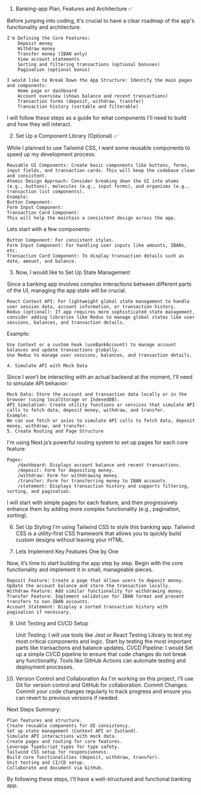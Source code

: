 <!-- Type Document: -->

1. Banking-app Plan, Features and Architecture ✅

Before jumping into coding, it's crucial to have a clear roadmap of the app's functionality and architecture.

    I'm Defining the Core Features:
        Deposit money
        Withdraw money
        Transfer money (IBAN only)
        View account statements
        Sorting and filtering transactions (optional bonuses)
        Pagination (optional bonus)

    I would like to Break Down the App Structure: Identify the main pages and components:
        Home page or dashboard
        Account overview (shows balance and recent transactions)
        Transaction forms (deposit, withdraw, transfer)
        Transaction history (sortable and filterable)

I will follow these steps as a guide for what components I'll need to build and how they will interact.

2. Set Up a Component Library (Optional) ✅

While I planned to use Tailwind CSS, I want some reusable components to speed up my development process:

    Reusable UI Components: Create basic components like buttons, forms, input fields, and transaction cards. This will keep the codebase clean and consistent.
    Atomic Design Approach: Consider breaking down the UI into atoms (e.g., buttons), molecules (e.g., input forms), and organisms (e.g., transaction list components).
    Example:
    Button Component:
    Form Input Component:
    Transaction Card Component:
    This will help the maintain a consistent design across the app.

Lets start with a few components:

    Button Component: For consistent styles.
    Form Input Component: For handling user inputs like amounts, IBANs, etc.
    Transaction Card Component: To display transaction details such as date, amount, and balance.

3. Now, I would like to Set Up State Management

Since a banking app involves complex interactions between different parts of the UI, managing the app state will be crucial.

    React Context API: For lightweight global state management to handle user session data, account information, or transaction history.
    Redux (optional): If app requires more sophisticated state management, consider adding libraries like Redux to manage global states like user sessions, balances, and transaction details.

Example:

    Use Context or a custom hook (useBankAccount) to manage account balances and update transactions globally.
    Use Redux to manage user sessions, balances, and transaction details.

    4. Simulate API with Mock Data

Since I won’t be interacting with an actual backend at the moment, I'll need to simulate API behavior:

    Mock Data: Store the account and transaction data locally or in the browser (using localStorage or IndexedDB).
    API Simulation: Create utility functions or services that simulate API calls to fetch data, deposit money, withdraw, and transfer.
    Example:
    We can use fetch or axios to simulate API calls to fetch data, deposit money, withdraw, and transfer.
    5. Create Routing and Page Structure

I'm using Next.js’s powerful routing system to set up pages for each core feature:

    Pages:
        /dashboard: Displays account balance and recent transactions.
        /deposit: Form for depositing money.
        /withdraw: Form for withdrawing money.
        /transfer: Form for transferring money to IBAN accounts.
        /statement: Displays transaction history and supports filtering, sorting, and pagination.

I will start with simple pages for each feature, and then progressively enhance them by adding more complex functionality (e.g., pagination, sorting).

6. Set Up Styling
   I'm using Tailwind CSS to style this banking app.
   Tailwind CSS is a utility-first CSS framework that allows you to quickly build custom designs without leaving your HTML.

7. Lets Implement Key Features One by One

Now, it’s time to start building the app step by step. Begin with the core functionality and implement it in small, manageable pieces.

    Deposit Feature: Create a page that allows users to deposit money. Update the account balance and store the transaction locally.
    Withdraw Feature: Add similar functionality for withdrawing money.
    Transfer Feature: Implement validation for IBAN format and prevent transfers to non-IBAN accounts.
    Account Statement: Display a sorted transaction history with pagination if necessary.

9. Unit Testing and CI/CD Setup

   Unit Testing: I will use tools like Jest or React Testing Library to test my most critical components and logic. Start by testing the most important parts like transactions and balance updates.
   CI/CD Pipeline: I would Set up a simple CI/CD pipeline to ensure that code changes do not break any functionality. Tools like GitHub Actions can automate testing and deployment processes.

10. Version Control and Collaboration
    As I'm working on this project, I'll use Git for version control and GitHub for collaboration.
    Commit Changes: Commit your code changes regularly to track progress and ensure you can revert to previous versions if needed.

Next Steps Summary:

    Plan features and structure.
    Create reusable components for UI consistency.
    Set up state management (Context API or Zustand).
    Simulate API interactions with mock data.
    Create pages and routing for core features.
    Leverage TypeScript types for type safety.
    Tailwind CSS setup for responsiveness.
    Build core functionalities (deposit, withdraw, transfer).
    Unit testing and CI/CD setup.
    Collaborate and document via GitHub.

By following these steps, I'll have a well-structured and functional banking app.
